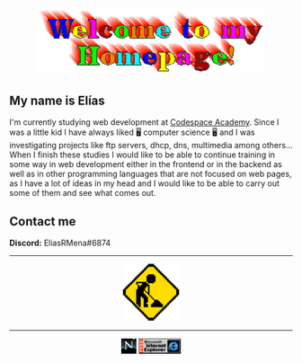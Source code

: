 # <center><img src="img/welcome.gif" width="80%"></center>
## My name is Elías
I'm currently studying web development at [Codespace Academy](https://codespaceacademy.com/). Since I was a little kid I have always liked 🖥️ computer science 🖥️ and I was investigating projects like ftp servers, dhcp, dns, multimedia among others... When I finish these studies I would like to be able to continue training in some way in web development either in the frontend or in the backend as well as in other programming languages that are not focused on web pages, as I have a lot of ideas in my head and I would like to be able to carry out some of them and see what comes out.

## Contact me
**Discord:** EliasRMena#6874

---

<center><img src="img/under-construction.gif" width="20%"></center>

---
<center><img src="img/netscape.gif" width="5.3%" display="inline"> <img src="img/explorer.gif" width="15%" display="inline"></center>


<!--
**EliasRMena/EliasRMena** is a ✨ _special_ ✨ repository because its `README.md` (this file) appears on your GitHub profile.

Here are some ideas to get you started:

- 🔭 I’m currently working on ...
- 🌱 I’m currently learning ...
- 👯 I’m looking to collaborate on ...
- 🤔 I’m looking for help with ...
- 💬 Ask me about ...
- 📫 How to reach me: ...
- 😄 Pronouns: ...
- ⚡ Fun fact: ...
-->
